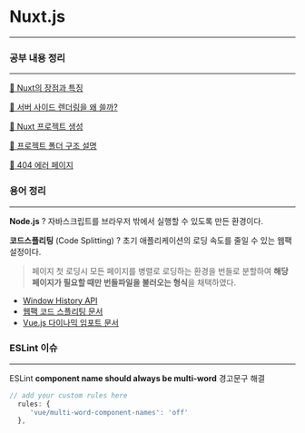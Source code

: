 # Nuxt.js
---

### 공부 내용 정리

---

[🤔 Nuxt의 장점과 특징](Nuxt%20js%208ec7f052dffd4345bc637855c76d1078/Nuxt%E1%84%8B%E1%85%B4%20%E1%84%8C%E1%85%A1%E1%86%BC%E1%84%8C%E1%85%A5%E1%86%B7%E1%84%80%E1%85%AA%20%E1%84%90%E1%85%B3%E1%86%A8%E1%84%8C%E1%85%B5%E1%86%BC%203b3a27b2817049f99538b04d8fe028c2.md)

[🤔 서버 사이드 렌더링을 왜 쓸까?](Nuxt%20js%208ec7f052dffd4345bc637855c76d1078/%E1%84%89%E1%85%A5%E1%84%87%E1%85%A5%20%E1%84%89%E1%85%A1%E1%84%8B%E1%85%B5%E1%84%83%E1%85%B3%20%E1%84%85%E1%85%A6%E1%86%AB%E1%84%83%E1%85%A5%E1%84%85%E1%85%B5%E1%86%BC%E1%84%8B%E1%85%B3%E1%86%AF%20%E1%84%8B%E1%85%AB%20%E1%84%8A%E1%85%B3%E1%86%AF%E1%84%81%E1%85%A1%20f44eb859da5443949388c3347045846a.md)

[🤔 Nuxt 프로젝트 생성](Nuxt%20js%208ec7f052dffd4345bc637855c76d1078/Nuxt%20%E1%84%91%E1%85%B3%E1%84%85%E1%85%A9%E1%84%8C%E1%85%A6%E1%86%A8%E1%84%90%E1%85%B3%20%E1%84%89%E1%85%A2%E1%86%BC%E1%84%89%E1%85%A5%E1%86%BC%20eaa34b32abac4ed5b3008cd1449152d7.md)

[🤔 프로젝트 폴더 구조 설명](Nuxt%20js%208ec7f052dffd4345bc637855c76d1078/%E1%84%91%E1%85%B3%E1%84%85%E1%85%A9%E1%84%8C%E1%85%A6%E1%86%A8%E1%84%90%E1%85%B3%20%E1%84%91%E1%85%A9%E1%86%AF%E1%84%83%E1%85%A5%20%E1%84%80%E1%85%AE%E1%84%8C%E1%85%A9%20%E1%84%89%E1%85%A5%E1%86%AF%E1%84%86%E1%85%A7%E1%86%BC%201fd5749566b04994bca9f6ee7a99f8a2.md)

[🤔 404 에러 페이지](Nuxt%20js%208ec7f052dffd4345bc637855c76d1078/404%20%E1%84%8B%E1%85%A6%E1%84%85%E1%85%A5%20%E1%84%91%E1%85%A6%E1%84%8B%E1%85%B5%E1%84%8C%E1%85%B5%205d2241b3849245febd338baf632895f3.md)

### 용어 정리

---

**Node.js** ? 자바스크립트를 브라우저 밖에서 실행할 수 있도록 만든 환경이다.

**코드스플리팅** (Code Splitting) ? 초기 애플리케이션의 로딩 속도를 줄일 수 있는 웹팩 설정이다.

> 페이지 첫 로딩시 모든 페이지를 병렬로 로딩하는 환경을 번들로 분할하여
**해당 페이지가 필요할 때만 번들파일을 불러오는 형식**을 채택하였다.
> 
- [Window History API](https://developer.mozilla.org/en-US/docs/Web/API/Window/history)
- [웹팩 코드 스플리팅 문서](https://webpack.js.org/guides/code-splitting/)
- [Vue.js 다이나믹 임포트 문서](https://vuejs.org/v2/guide/components-dynamic-async.html#ad)

### ESLint 이슈

---

ESLint **component name should always be multi-word** 경고문구 해결

```jsx
// add your custom rules here
  rules: {
     'vue/multi-word-component-names': 'off'
  },
```